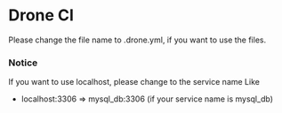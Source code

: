# Drone CI
Please change the file name to .drone.yml, if you want to use the files.
### Notice
If you want to use localhost, please change to the service name
Like
- localhost:3306 => mysql_db:3306 (if your service name is mysql_db) 